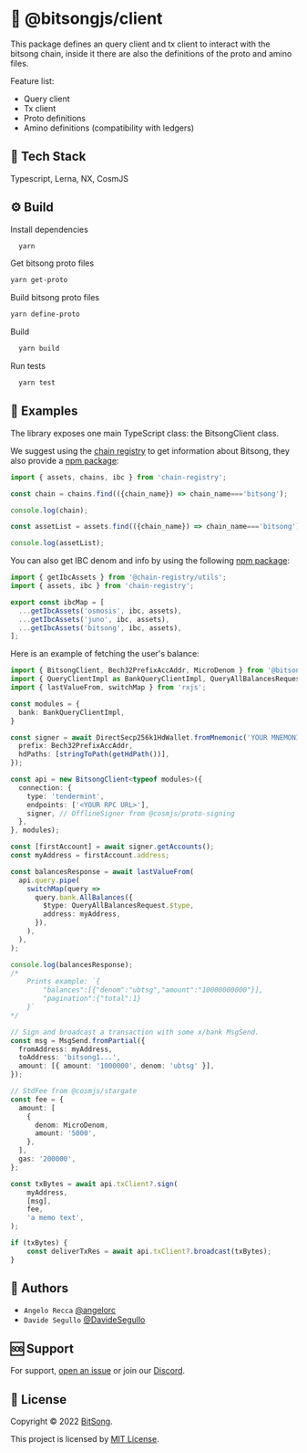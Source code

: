 # 📡 @bitsongjs/client

This package defines an query client and tx client to interact with the bitsong chain, inside it there are also the definitions of the proto and amino files.

Feature list:
- Query client
- Tx client
- Proto definitions
- Amino definitions (compatibility with ledgers)

## 🚀 Tech Stack

Typescript, Lerna, NX, CosmJS

## ⚙️ Build

Install dependencies

```bash
  yarn
```

Get bitsong proto files

```bash
yarn get-proto
```

Build bitsong proto files

```bash
yarn define-proto
```

Build

```bash
  yarn build
```

Run tests

```bash
  yarn test
```

## 📘 Examples
The library exposes one main TypeScript class: the BitsongClient class.

We suggest using the [chain registry](https://github.com/cosmos/chain-registry) to get information about Bitsong, they also provide a [npm package](https://www.npmjs.com/package/chain-registry):

```ts
import { assets, chains, ibc } from 'chain-registry';

const chain = chains.find(({chain_name}) => chain_name==='bitsong');

console.log(chain);

const assetList = assets.find(({chain_name}) => chain_name==='bitsong');

console.log(assetList);
```

You can also get IBC denom and info by using the following [npm package](https://www.npmjs.com/package/@chain-registry/utils):
```ts
import { getIbcAssets } from '@chain-registry/utils';
import { assets, ibc } from 'chain-registry';

export const ibcMap = [
  ...getIbcAssets('osmosis', ibc, assets),
  ...getIbcAssets('juno', ibc, assets),
  ...getIbcAssets('bitsong', ibc, assets),
];
```

Here is an example of fetching the user's balance:

```ts
import { BitsongClient, Bech32PrefixAccAddr, MicroDenom } from '@bitsongjs/client';
import { QueryClientImpl as BankQueryClientImpl, QueryAllBalancesRequest } from '@bitsongjs/client/dist/codec/cosmos/bank/v1beta1/query';
import { lastValueFrom, switchMap } from 'rxjs';

const modules = {
  bank: BankQueryClientImpl,
}

const signer = await DirectSecp256k1HdWallet.fromMnemonic('YOUR MNEMONIC', {
  prefix: Bech32PrefixAccAddr,
  hdPaths: [stringToPath(getHdPath())],
});

const api = new BitsongClient<typeof modules>({
  connection: {
    type: 'tendermint',
    endpoints: ['<YOUR RPC URL>'],
    signer, // OfflineSigner from @cosmjs/proto-signing
  },
}, modules);

const [firstAccount] = await signer.getAccounts();
const myAddress = firstAccount.address;

const balancesResponse = await lastValueFrom(
  api.query.pipe(
    switchMap(query =>
      query.bank.AllBalances({
        $type: QueryAllBalancesRequest.$type,
        address: myAddress,
      }),
    ),
  ),
);

console.log(balancesResponse);
/*
    Prints example: `{
        "balances":[{"denom":"ubtsg","amount":"10000000000"}],
        "pagination":{"total":1}
    }`
*/

// Sign and broadcast a transaction with some x/bank MsgSend.
const msg = MsgSend.fromPartial({
  fromAddress: myAddress,
  toAddress: 'bitsong1...',
  amount: [{ amount: '1000000', denom: 'ubtsg' }],
});

// StdFee from @cosmjs/stargate
const fee = {
  amount: [
    {
      denom: MicroDenom,
      amount: '5000',
    },
  ],
  gas: '200000',
};

const txBytes = await api.txClient?.sign(
	myAddress,
	[msg],
	fee,
	'a memo text',
);

if (txBytes) {
	const deliverTxRes = await api.txClient?.broadcast(txBytes);
}
```

## 👤 Authors

- `Angelo Recca` [@angelorc](https://github.com/angelorc)
- `Davide Segullo` [@DavideSegullo](https://github.com/DavideSegullo)

## 🆘 Support

For support, [open an issue](https://github.com/bitsongofficial/bitsongjs/issues) or join our [Discord](https://discord.gg/5VT5fJmF).

## 🔏 License

Copyright © 2022 [BitSong](https://github.com/bitsongofficial).

This project is licensed by [MIT License](https://api.github.com/licenses/mit).